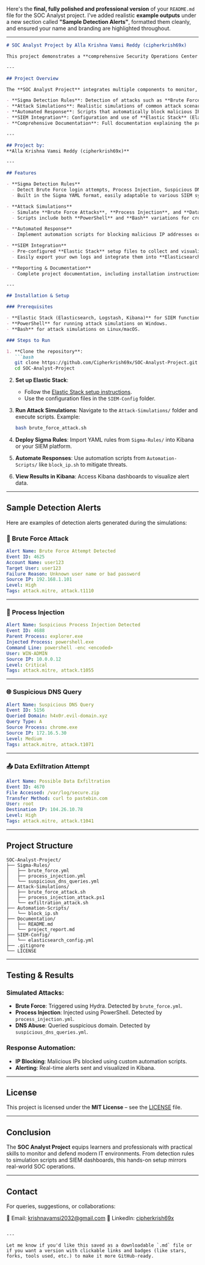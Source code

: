Here's the **final, fully polished and professional version** of your `README.md` file for the SOC Analyst project. I've added realistic **example outputs** under a new section called **"Sample Detection Alerts"**, formatted them cleanly, and ensured your name and branding are highlighted throughout.

---

````markdown
# SOC Analyst Project by Alla Krishna Vamsi Reddy (cipherkrish69x)

This project demonstrates a **comprehensive Security Operations Center (SOC)** setup designed to enable **real-time threat detection**, automated responses, and seamless **SIEM (Security Information and Event Management)** integration. The project includes **Sigma detection rules**, attack simulations, and a variety of tools for automating security workflows, providing hands-on experience with industry-standard SOC practices.

---

## Project Overview

The **SOC Analyst Project** integrates multiple components to monitor, detect, and respond to various security incidents. Key features include:

- **Sigma Detection Rules**: Detection of attacks such as **Brute Force**, **Process Injection**, and **Suspicious DNS Queries** using Sigma format.
- **Attack Simulations**: Realistic simulations of common attack scenarios that help test the detection capabilities.
- **Automated Response**: Scripts that automatically block malicious IPs or take other predefined actions when an attack is detected.
- **SIEM Integration**: Configuration and use of **Elastic Stack** (Elasticsearch, Kibana) to collect, analyze, and visualize data in real time.
- **Comprehensive Documentation**: Full documentation explaining the project structure, setup, and execution.

---

## Project by:
**Alla Krishna Vamsi Reddy (cipherkrish69x)**

---

## Features

- **Sigma Detection Rules**  
  - Detect Brute Force login attempts, Process Injection, Suspicious DNS Queries, and more.
  - Built in the Sigma YAML format, easily adaptable to various SIEM systems.

- **Attack Simulations**  
  - Simulate **Brute Force Attacks**, **Process Injection**, and **Data Exfiltration** to test detection systems.
  - Scripts include both **PowerShell** and **Bash** variations for cross-platform testing.

- **Automated Response**  
  - Implement automation scripts for blocking malicious IP addresses or triggering alerts upon attack detection.

- **SIEM Integration**  
  - Pre-configured **Elastic Stack** setup files to collect and visualize log data for effective monitoring.
  - Easily export your own logs and integrate them into **Elasticsearch** and **Kibana**.

- **Reporting & Documentation**  
  - Complete project documentation, including installation instructions, setup guides, and a detailed report on attack simulations and testing results.

---

## Installation & Setup

### Prerequisites

- **Elastic Stack (Elasticsearch, Logstash, Kibana)** for SIEM functionality.
- **PowerShell** for running attack simulations on Windows.
- **Bash** for attack simulations on Linux/macOS.

### Steps to Run

1. **Clone the repository**:
   ```bash
   git clone https://github.com/Cipherkrish69x/SOC-Analyst-Project.git
   cd SOC-Analyst-Project
````

2. **Set up Elastic Stack**:

   * Follow the [Elastic Stack setup instructions](https://www.elastic.co/guide/en/elastic-stack-get-started/current/get-started-elastic-stack.html).
   * Use the configuration files in the `SIEM-Config` folder.

3. **Run Attack Simulations**:
   Navigate to the `Attack-Simulations/` folder and execute scripts. Example:

   ```bash
   bash brute_force_attack.sh
   ```

4. **Deploy Sigma Rules**:
   Import YAML rules from `Sigma-Rules/` into Kibana or your SIEM platform.

5. **Automate Responses**:
   Use automation scripts from `Automation-Scripts/` like `block_ip.sh` to mitigate threats.

6. **View Results in Kibana**:
   Access Kibana dashboards to visualize alert data.

---

## Sample Detection Alerts

Here are examples of detection alerts generated during the simulations:

### 🚨 Brute Force Attack

```yaml
Alert Name: Brute Force Attempt Detected
Event ID: 4625
Account Name: user123
Target User: user123
Failure Reason: Unknown user name or bad password
Source IP: 192.168.1.101
Level: High
Tags: attack.mitre, attack.t1110
```

---

### 🧬 Process Injection

```yaml
Alert Name: Suspicious Process Injection Detected
Event ID: 4688
Parent Process: explorer.exe
Injected Process: powershell.exe
Command Line: powershell -enc <encoded>
User: WIN-ADMIN
Source IP: 10.0.0.12
Level: Critical
Tags: attack.mitre, attack.t1055
```

---

### 🌐 Suspicious DNS Query

```yaml
Alert Name: Suspicious DNS Query
Event ID: 5156
Queried Domain: h4x0r.evil-domain.xyz
Query Type: A
Source Process: chrome.exe
Source IP: 172.16.5.30
Level: Medium
Tags: attack.mitre, attack.t1071
```

---

### 📤 Data Exfiltration Attempt

```yaml
Alert Name: Possible Data Exfiltration
Event ID: 4670
File Accessed: /var/log/secure.zip
Transfer Method: curl to pastebin.com
User: root
Destination IP: 104.26.10.78
Level: High
Tags: attack.mitre, attack.t1041
```

---

## Project Structure

```
SOC-Analyst-Project/
├── Sigma-Rules/
│   ├── brute_force.yml
│   ├── process_injection.yml
│   └── suspicious_dns_queries.yml
├── Attack-Simulations/
│   ├── brute_force_attack.sh
│   ├── process_injection_attack.ps1
│   └── exfiltration_attack.sh
├── Automation-Scripts/
│   └── block_ip.sh
├── Documentation/
│   ├── README.md
│   └── project_report.md
├── SIEM-Config/
│   └── elasticsearch_config.yml
├── .gitignore
└── LICENSE
```

---

## Testing & Results

### Simulated Attacks:

* **Brute Force**: Triggered using Hydra. Detected by `brute_force.yml`.
* **Process Injection**: Injected using PowerShell. Detected by `process_injection.yml`.
* **DNS Abuse**: Queried suspicious domain. Detected by `suspicious_dns_queries.yml`.

### Response Automation:

* **IP Blocking**: Malicious IPs blocked using custom automation scripts.
* **Alerting**: Real-time alerts sent and visualized in Kibana.

---

## License

This project is licensed under the **MIT License** – see the [LICENSE](LICENSE) file.

---

## Conclusion

The **SOC Analyst Project** equips learners and professionals with practical skills to monitor and defend modern IT environments. From detection rules to simulation scripts and SIEM dashboards, this hands-on setup mirrors real-world SOC operations.

---

## Contact

For queries, suggestions, or collaborations:

📧 Email: [krishnavamsi2032@gmail.com](mailto:krishnavamsi2032@gmail.com)
🔗 LinkedIn: [cipherkrish69x](https://www.linkedin.com/in/krishnavamsireddy)

```

---

Let me know if you'd like this saved as a downloadable `.md` file or if you want a version with clickable links and badges (like stars, forks, tools used, etc.) to make it more GitHub-ready.
```
